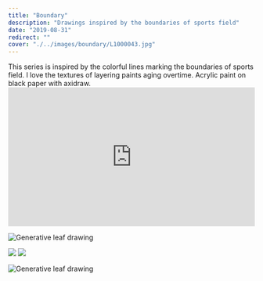 ```yaml
---
title: "Boundary"
description: "Drawings inspired by the boundaries of sports field"
date: "2019-08-31"
redirect: ""
cover: "./../images/boundary/L1000043.jpg"
---
```

<div class="text">
This series is inspired by the colorful lines marking the boundaries of sports field. I love the textures of layering paints aging overtime. Acrylic paint on black paper with axidraw.</div>

<div class="video" style="padding:56.25% 0 0 0;position:relative;"><iframe src="https://player.vimeo.com/video/358235373?autoplay=1&loop=1&title=0&byline=0&portrait=0&muted=1" style="position:absolute;top:0;left:0;width:100%;height:100%;" frameborder="0" allow="autoplay; fullscreen" allowfullscreen></iframe></div><script src="https://player.vimeo.com/api/player.js"></script>

![Generative leaf drawing](./../images/boundary/L1000044.jpg)

<div class="two-up">
  <img src="./../images/boundary/L1000049.jpg" />
  <img src="./../images/boundary/MVIMG_20190818_144748.jpg" />
</div>

![Generative leaf drawing](./../images/boundary/L1000043.jpg)
